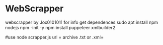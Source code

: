 # WebScrapper
webscrapper by Jox0101011 for info get
dependences
sudo apt install npm nodejs
npm -init -y
npm install puppeteer xmlbuilder2

#use
node scrapper.js
url = 
archive .txt or .xml=
